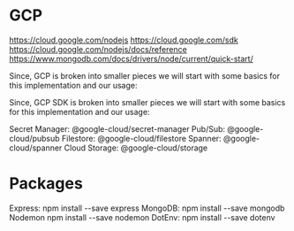 # GCP
https://cloud.google.com/nodejs
https://cloud.google.com/sdk
https://cloud.google.com/nodejs/docs/reference
https://www.mongodb.com/docs/drivers/node/current/quick-start/

Since, GCP is broken into smaller pieces we will start with some basics for this
implementation and our usage:

Since, GCP SDK is broken into smaller pieces we will start with some basics for this
implementation and our usage:

Secret Manager: @google-cloud/secret-manager
Pub/Sub: 	@google-cloud/pubsub
Filestore:  @google-cloud/filestore
Spanner: @google-cloud/spanner
Cloud Storage: @google-cloud/storage

# Packages
Express: npm install --save express
MongoDB: npm install --save mongodb
Nodemon  npm install --save nodemon
DotEnv: npm install --save dotenv